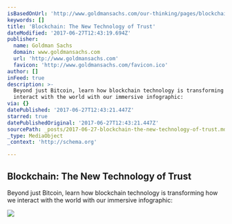 ```yaml
---
isBasedOnUrl: 'http://www.goldmansachs.com/our-thinking/pages/blockchain/'
keywords: []
title: 'Blockchain: The New Technology of Trust'
dateModified: '2017-06-27T12:43:19.694Z'
publisher:
  name: Goldman Sachs
  domain: www.goldmansachs.com
  url: 'http://www.goldmansachs.com'
  favicon: 'http://www.goldmansachs.com/favicon.ico'
author: []
inFeed: true
description: >-
  Beyond just Bitcoin, learn how blockchain technology is transforming how we
  interact with the world with our immersive infographic:
via: {}
datePublished: '2017-06-27T12:43:21.447Z'
starred: true
datePublishedOriginal: '2017-06-27T12:43:21.447Z'
sourcePath: _posts/2017-06-27-blockchain-the-new-technology-of-trust.md
_type: MediaObject
_context: 'http://schema.org'

---
```

<article style=""><h1>Blockchain: The New Technology of Trust</h1><p>Beyond just Bitcoin, learn how blockchain technology is transforming how we interact with the world with our immersive infographic:</p><img src="http://www.goldmansachs.com/our-thinking/pages/blockchain/800x450.jpg" /></article>